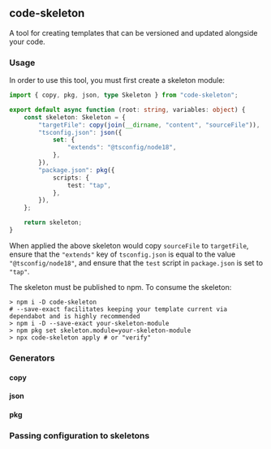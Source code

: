 ## code-skeleton

A tool for creating templates that can be versioned and updated alongside your code.

### Usage

In order to use this tool, you must first create a skeleton module:

```typescript
import { copy, pkg, json, type Skeleton } from "code-skeleton";

export default async function (root: string, variables: object) {
    const skeleton: Skeleton = {
        "targetFile": copy(join(__dirname, "content", "sourceFile")),
        "tsconfig.json": json({
            set: {
                "extends": "@tsconfig/node18",
            },
        }),
        "package.json": pkg({
            scripts: {
                test: "tap",
            },
        }),
    };

    return skeleton;
}
```

When applied the above skeleton would copy `sourceFile` to `targetFile`, ensure that the `"extends"` key of `tsconfig.json` is equal to the value `"@tsconfig/node18"`, and ensure that the `test` script in `package.json` is set to `"tap"`.

The skeleton must be published to npm. To consume the skeleton:

```shell
> npm i -D code-skeleton
# --save-exact facilitates keeping your template current via dependabot and is highly recommended
> npm i -D --save-exact your-skeleton-module
> npm pkg set skeleton.module=your-skeleton-module
> npx code-skeleton apply # or "verify"
```

### Generators

#### copy

#### json

#### pkg

### Passing configuration to skeletons
